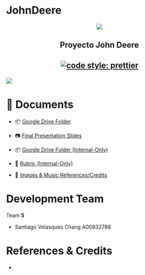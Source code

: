 # JohnDeere
<p align="center">
    <img src="logo.png">
</p>

<h2 align="center"> 
    Proyecto John Deere
<h2>

<p align="center">
    <a href="https://github.com/prettier/prettier">
        <img alt="code style: prettier" src="https://www.deere.es/assets/images/region-2/products/combines/John-Deere-combine-harvester-X-Series.jpg">
    </a>
</p>

![](demo.jpeg)


# 📑 Documents

- 📦 [Google Drive Folder]([https://drive.google.com/drive/folders/18pnYM_UuBCcxaX-H8bqIiA9n4d28qxLd?usp=sharing](https://drive.google.com/drive/u/0/folders/0AO4tcZIZC3eXUk9PVA))
- 📷 [Final Presentation Slides]()

- 📦 [Google Drive Folder (Internal-Only)](https://drive.google.com/drive/folders/1D2RHVyTfaO_m26Hka9A1EXCZ5MDTx3B7?usp=sharing)
- 📌 [Rubric (Internal-Only)]()
- 🥁 [Images & Music References/Credits]()


# Development Team

Team **5**


- Santiago Velasquez Chang A00832788



# References & Credits

-
